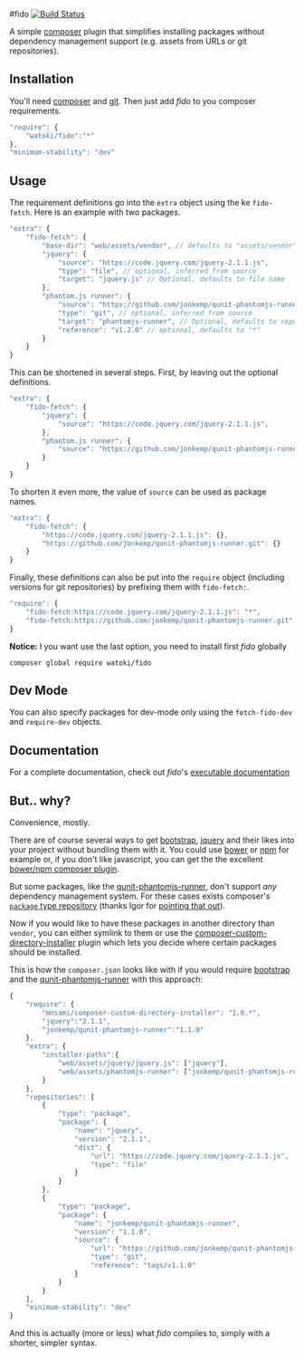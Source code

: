 
#fido [![Build Status](https://travis-ci.org/watoki/fido.png?branch=master)](https://travis-ci.org/watoki/fido)

A simple [composer] plugin that simplifies installing packages without dependency management support (e.g. assets
from URLs or git repositories).

[composer]: https://getcomposer.org

## Installation ##

You'll need [composer] and [git]. Then just add *fido* to you composer requirements.

```js
"require": {
    "watoki/fido":"*"
},
"minimum-stability": "dev"
```

[git]: http://git-scm.com/

## Usage ##

The requirement definitions go into the `extra` object using the ke `fido-fetch`. Here is an example with two packages.

```js
"extra": {
    "fido-fetch": {
        "base-dir": "web/assets/vendor", // defaults to "assets/vendor"
        "jquery": {
            "source": "https://code.jquery.com/jquery-2.1.1.js",
            "type": "file", // optional, inferred from source
            "target": "jquery.js" // Optional, defaults to file name
        },
        "phantom.js runner": {
            "source": "https://github.com/jonkemp/qunit-phantomjs-runner.git",
            "type": "git", // optional, inferred from source
            "target": "phantomjs-runner", // Optional, defaults to repository name
            "reference": "v1.2.0" // optional, defaults to "*"
        }
    }
}
```

This can be shortened in several steps. First, by leaving out the optional definitions.

```js
"extra": {
    "fido-fetch": {
        "jquery": {
            "source": "https://code.jquery.com/jquery-2.1.1.js",
        },
        "phantom.js runner": {
            "source": "https://github.com/jonkemp/qunit-phantomjs-runner.git",
        }
    }
}
```

To shorten it even more, the value of `source` can be used as package names.

```js
"extra": {
    "fido-fetch": {
        "https://code.jquery.com/jquery-2.1.1.js": {},
        "https://github.com/jonkemp/qunit-phantomjs-runner.git": {}
    }
}
```

Finally, these definitions can also be put into the `require` object (including versions for git repositories)
by prefixing them with `fido-fetch:`.

```js
"require": {
    "fido-fetch:https://code.jquery.com/jquery-2.1.1.js": "*",
    "fido-fetch:https://github.com/jonkemp/qunit-phantomjs-runner.git": "v1.2.0"
}
```

**Notice:** I you want use the last option, you need to install first *fido* globally

    composer global require watoki/fido

## Dev Mode ##

You can also specify packages for dev-mode only using the `fetch-fido-dev` and `require-dev` objects.

## Documentation ##

For a complete documentation, check out *fido*'s [executable documentation][dox]

[dox]: http://dox.rtens.org/projects/watoki-fido

## But.. why? ##

Convenience, mostly.

There are of course several ways to get [bootstrap], [jquery] and their likes into your project without bundling them with it.
You could use [bower] or [npm] for example or, if you don't like javascript, you can get the the excellent
[bower/npm composer plugin][asset-plugin].

But some packages, like the [qunit-phantomjs-runner], don't support *any* dependency management system. For these cases exists
composer's [`package` type repository][package-type] (thanks Igor for [pointing that out][tweet]).

Now if you would like to have these packages in another directory than `vendor`, you can either symlink to them or
use the [composer-custom-directory-installer] plugin which lets you decide where certain packages should be installed.

This is how the `composer.json` looks like with if you would require [bootstrap] and the [qunit-phantomjs-runner] with this
approach:

```js
{
    "require": {
        "mnsami/composer-custom-directory-installer": "1.0.*",
        "jquery":"2.1.1",
        "jonkemp/qunit-phantomjs-runner":"1.1.0"
    },
    "extra": {
        "installer-paths":{
            "web/assets/jquery/jquery.js": ["jquery"],
            "web/assets/phantomjs-runner": ["jonkemp/qunit-phantomjs-runner"]
        }
    },
    "repositories": [
        {
            "type": "package",
            "package": {
                "name": "jquery",
                "version": "2.1.1",
                "dist": {
                    "url": "https://code.jquery.com/jquery-2.1.1.js",
                    "type": "file"
                }
            }
        },
        {
            "type": "package",
            "package": {
                "name": "jonkemp/qunit-phantomjs-runner",
                "version": "1.1.0",
                "source": {
                    "url": "https://github.com/jonkemp/qunit-phantomjs-runner.git",
                    "type": "git",
                    "reference": "tags/v1.1.0"
                }
            }
        }
    ],
    "minimum-stability": "dev"
}
```

And this is actually (more or less) what *fido* compiles to, simply with a shorter, simpler syntax.

[bootstrap]: http://getbootstrap.com/
[jquery]: http://jquery.com/
[bower]: http://bower.io/
[npm]: http://nodejs.org/
[asset-plugin]: https://github.com/francoispluchino/composer-asset-plugin
[tweet]: https://twitter.com/igorwhiletrue/status/522406046930071552
[package-type]: https://getcomposer.org/doc/05-repositories.md#package-2
[qunit-phantomjs-runner]: https://github.com/jonkemp/qunit-phantomjs-runner
[composer-custom-directory-installer]: https://github.com/mnsami/composer-custom-directory-installer